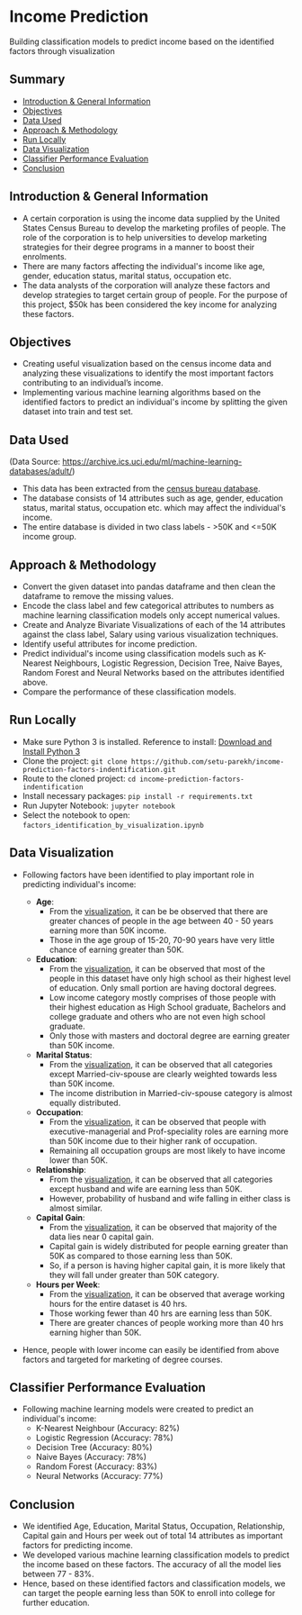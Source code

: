 # Income Prediction
Building classification models to predict income based on the identified factors through visualization

## Summary
* [Introduction & General Information](#introduction--general-information)
* [Objectives](#objectives)
* [Data Used](#data-used)
* [Approach & Methodology](#approach--methodology)
* [Run Locally](#run-locally)
* [Data Visualization](#data-visualization)
* [Classifier Performance Evaluation](#classifier-performance-evaluation)
* [Conclusion](#conclusion)

## Introduction & General Information
- A certain corporation is using the income data supplied by the United States Census Bureau to develop the marketing profiles of people. The role of the corporation is to help universities to develop marketing strategies for their degree programs in a manner to boost their enrolments.
- There are many factors affecting the individual's income like age, gender, education status, marital status, occupation etc.
- The data analysts of the corporation will analyze these factors and develop strategies to target certain group of people. For the purpose of this project, $50k has been considered the key income for analyzing these factors.

## Objectives
- Creating useful visualization based on the census income data and analyzing these visualizations to identify the most important factors contributing to an individual’s income.
- Implementing various machine learning algorithms based on the identified factors to predict an individual's income by splitting the given dataset into train and test set.

## Data Used
(Data Source: https://archive.ics.uci.edu/ml/machine-learning-databases/adult/)
- This data has been extracted from the [census bureau database](http://www.census.gov/ftp/pub/DES/www/welcome.html).
- The database consists of 14 attributes such as age, gender, education status, marital status, occupation etc. which may affect the individual's income.
- The entire database is divided in two class labels - >50K and <=50K income group.

## Approach & Methodology
- Convert the given dataset into pandas dataframe and then clean the dataframe to remove the missing values.
- Encode the class label and few categorical attributes to numbers as machine learning classification models only accept numerical values.
- Create and Analyze Bivariate Visualizations of each of the 14 attributes against the class label, Salary using various visualization techniques.
- Identify useful attributes for income prediction.
- Predict individual's income using classification models such as K-Nearest Neighbours, Logistic Regression, Decision Tree, Naive Bayes, Random Forest and Neural Networks based on the attributes identified above.
- Compare the performance of these classification models.

## Run Locally
* Make sure Python 3 is installed. Reference to install: [Download and Install Python 3](https://www.python.org/downloads/)
* Clone the project: `git clone https://github.com/setu-parekh/income-prediction-factors-indentification.git`
* Route to the cloned project: `cd income-prediction-factors-indentification`
* Install necessary packages: `pip install -r requirements.txt`
* Run Jupyter Notebook: `jupyter notebook`
* Select the notebook to open: `factors_identification_by_visualization.ipynb`

## Data Visualization
* Following factors have been identified to play important role in predicting individual's income:
  * **Age**:
    - From the [visualization](https://github.com/setu-parekh/income-prediction-factors-indentification/blob/main/graphs/age_distribution.png), it can be be observed that there are greater chances of people in the age between 40 - 50 years earning more than 50K income.
    - Those in the age group of 15-20, 70-90 years have very little chance of earning greater than 50K.
  * **Education**:
    - From the [visualization](https://github.com/setu-parekh/income-prediction-factors-indentification/blob/main/graphs/education_distribution.png), it can be observed that most of the people in this dataset have only high school as their highest level of education. Only small portion are having doctoral degrees.
    - Low income category mostly comprises of those people with their highest education as High School graduate, Bachelors and college graduate and others who are not even high school graduate.
    - Only those with masters and doctoral degree are earning greater than 50K income.
  * **Marital Status**:
    - From the [visualization](https://github.com/setu-parekh/income-prediction-factors-indentification/blob/main/graphs/marital_status_distribution.png), it can be observed that all categories except Married-civ-spouse are clearly weighted towards  less than 50K income.
    - The income distribution in Married-civ-spouse category is almost equally distributed.
  * **Occupation**:
    - From the [visualization](https://github.com/setu-parekh/income-prediction-factors-indentification/blob/main/graphs/occupation_distribution.png), it can be observed that people with executive-managerial and Prof-speciality roles are earning more than 50K income due to their higher rank of occupation.
    - Remaining all occupation groups are most likely to have income lower than 50K.
  * **Relationship**:
    - From the [visualization](https://github.com/setu-parekh/income-prediction-factors-indentification/blob/main/graphs/relationship_distribution.png), it can be observed that all categories except husband and wife are earning less than 50K.
    - However, probability of husband and wife falling in either class is almost similar.
  * **Capital Gain**:
    - From the [visualization](https://github.com/setu-parekh/income-prediction-factors-indentification/blob/main/graphs/capital_gain_distribution.png), it can be observed that majority of the data lies near 0 capital gain.
    - Capital gain is widely distributed for people earning greater than 50K as compared to those earning less than 50K.
    - So, if a person is having higher capital gain, it is more likely that they will fall under greater than 50K category.
  * **Hours per Week**:
    - From the [visualization](https://github.com/setu-parekh/income-prediction-factors-indentification/blob/main/graphs/hours_per_week_distribution.png), it can be observed that average working hours for the entire dataset is 40 hrs.
    - Those working fewer than 40 hrs are earning less than 50K.
    - There are greater chances of people working more than 40 hrs earning higher than 50K.

* Hence, people with lower income can easily be identified from above factors and targeted for marketing of degree courses.

## Classifier Performance Evaluation
* Following machine learning models were created to predict an individual's income:
  * K-Nearest Neighbour (Accuracy: 82%)
  * Logistic Regression (Accuracy: 78%)
  * Decision Tree (Accuracy: 80%)
  * Naive Bayes (Accuracy: 78%)
  * Random Forest (Accuracy: 83%)
  * Neural Networks (Accuracy: 77%)

## Conclusion
* We identified Age, Education, Marital Status, Occupation, Relationship, Capital gain and Hours per week out of total 14 attributes as important factors for predicting income.
* We developed various machine learning classification models to predict the income based on these factors. The accuracy of all the model lies between 77 - 83%.
* Hence, based on these identified factors and classification models, we can target the people earning less than 50K to enroll into college for further education.



